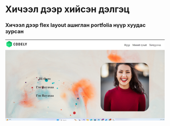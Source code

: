 # Хичээл дээр хийсэн дэлгэц

### Хичээл дээр flex layout ашиглан portfolia нүүр хуудас зурсан

![Alt text](image.png)
